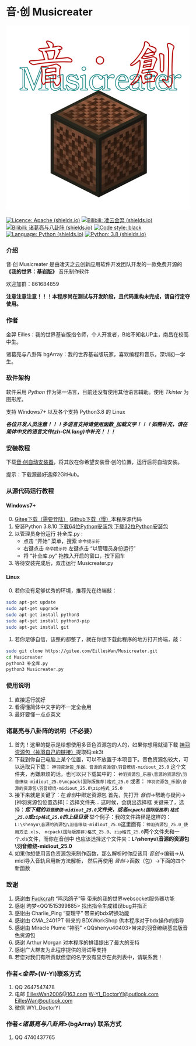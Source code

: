 # 音·创 Musicreater

[![音·创可能的logo](resources/msctIcon.png)](https://gitee.com/EillesWan/Musicreater)

[![Licence: Apache (shields.io)](https://img.shields.io/badge/Licence-Apache-blueviolet)](https://choosealicense.com/licenses/apache-2.0/) 
[![Bilibili: 凌云金羿 (shields.io)]( https://img.shields.io/badge/Bilibili-%E5%87%8C%E4%BA%91%E9%87%91%E7%BE%BF-blueviolet)](https://space.bilibili.com/397369002/)
[![Bilibili: 诸葛亮与八卦阵 (shields.io)](https://img.shields.io/badge/Bilibili-%E8%AF%B8%E8%91%9B%E4%BA%AE%E4%B8%8E%E5%85%AB%E5%8D%A6%E9%98%B5-blueviolet)](https://space.bilibili.com/604072474) 
[![Code style: black](https://img.shields.io/badge/code%20style-black-000000.svg)](https://github.com/psf/black)
[![Language: Python (shields.io)](https://img.shields.io/badge/Language-Python-blue?logo=Python)](https://www.python.org/)
[![Python: 3.8 (shields.io)](https://img.shields.io/badge/Python-3.8-blue?logo=Python)](https://www.python.org/)



### 介绍

音·创 Musicreater 是由凌天之云创新应用软件开发团队开发的一款免费开源的 **《我的世界：基岩版》** 音乐制作软件

欢迎加群：861684859

**注意注意注意！！！本程序尚在测试与开发阶段，且代码重构未完成，请自行定夺使用。**

### 作者

金羿 Eilles：我的世界基岩版指令师，个人开发者，B站不知名UP主，南昌在校高中生。

诸葛亮与八卦阵 bgArray：我的世界基岩版玩家，喜欢编程和音乐，深圳初一学生。

### 软件架构

软件采用 *Python* 作为第一语言，目前还没有使用其他语言辅助。使用 *Tkinter* 为图形库。

支持 Windows7+ 以及各个支持 Python3.8 的 Linux

***各位开发人员注意！！！多语言支持请使用函数`_`加载文字！！！如需补充，请在简体中文的语言文件(zh-CN.lang)中补充！！！***


### 安装教程

下载[音·创自动安装器](https://gitee.com/EillesWan/Musicreater/attach_files/1008796/download/MSCT%20Auto%20Installer.exe)，将其放在你希望安装音·创的位置，运行后将自动安装。

提示：下载源最好选择2GitHub。

### 从源代码运行教程

#### Windows7+

0.  [Gitee下载（需要登陆）](https://gitee.com/EillesWan/Musicreater)
    [Github下载（慢）](https://github.com/EillesWan/Musicreater)本程序源代码
1.  安装Python 3.8.10 
    [下载64位Python安装包](https://www.python.org/ftp/python/3.8.10/python-3.8.10-amd64.exe)
    [下载32位Python安装包](https://www.python.org/ftp/python/3.8.10/python-3.8.10.exe)
2.  以管理员身份运行 补全库.py :
    -   点击 “开始” 菜单，搜索 `命令提示符`
    -   右键点击 `命令提示符` 左键点击 “以管理员身份运行”
    -   将 “补全库.py” 拖拽入开启的窗口，按下回车
3.  等待安装完成后，双击运行 Musicreater.py

#### Linux

0.  若你没有足够优秀的环境，推荐先在终端敲：
```bash
sudo apt-get update
sudo apt-get upgrade
sudo apt-get install python3
sudo apt-get install python3-pip
sudo apt-get install git
```
1.  若你足够自信，该整的都整了，就在你想下载此程序的地方打开终端，敲：
```bash
sudo git clone https://gitee.com/EillesWan/Musicreater.git
cd Musicreater
python3 补全库.py
python3 Musicreater.py
```


### 使用说明

1.  直接运行就好
2.  看得懂简体中文字的不一定全会用
3.  最好要懂一点点英文


### 诸葛亮与八卦阵的说明（不必要）

1. 首先！这里的提示是给想使用多音色资源包的人的，如果你想用就请下载 [神羽资源包（神羽自己的链接）](https://pan.baidu.com/s/11uoq5zwN7c3rX-98DqVpJg)提取码:ek3t
2. 下载到你自己电脑上某个位置，可以不放置于本项目下。音色资源包较大，可以选取只下载：
    `神羽资源包_乐器、音源的资源包\羽音缭绕-midiout_25.0` 这个文件夹，再嫌麻烦的话，也可以只下载其中的：
    `神羽资源包_乐器\音源的资源包\羽音缭绕-midiout_25.0\mcpack(国际版推荐)格式_25.0` 或者：
    `神羽资源包_乐器\音源的资源包\羽音缭绕-midiout_25.0\zip格式_25.0`
4. 接下来就是关键了：在*音创*中绑定资源包
    首先，先打开 *音创*->帮助与疑问->\[神羽资源包位置选择\]：选择文件夹... 这时候，会跳出选择框
    关键来了，选择：***您下载的`羽音缭绕-midiout_25.0`文件夹，或者`mcpack(国际版推荐)格式_25.0`或`zip格式_25.0`的上级目录***
    举个例子：我的文件路径是这样的：
    `L:\shenyu\音源的资源包\羽音缭绕-midiout_25.0`这里面有：`神羽资源包_25.0_使用方法.xls`、
    `mcpack(国际版推荐)格式_25.0`、`zip格式_25.0`两个文件夹和一个.xls文件，而你在音创中
    也应该选择这个文件夹：**L:\shenyu\音源的资源包\羽音缭绕-midiout_25.0**
6. 如果你想使用音色资源包来制作函数，那么解析时你应该用 *音创*->编辑->从midi导入音轨且用新方法解析，
    然后再使用 *音创*->函数（包）->下面的四个新函数

### 致谢

1.  感谢由 [Fuckcraft](https://github.com/fuckcraft) “鸣凤鸽子”等 带来的我的世界websocket服务器功能
2.  感谢 昀梦\<QQ1515399885\> 找出指令生成错误bug并指正
3.  感谢由 Charlie_Ping “查理平” 带来的bdx转换功能
4.  感谢由 CMA_2401PT 带来的 BDXWorkShop 供本程序对于bdx操作的指导
5.  感谢由 Miracle Plume “神羽” \<QQshenyu40403\>带来的羽音缭绕基岩版音色资源包
6.  感谢 Arthur Morgan 对本程序的排错提出了最大的支持
7.  感谢广大群友为此程序提供的测试等支持
8.  若您对我们有所贡献但您的名字没有显示在此列表中，请联系我！


### 作者\<*金羿*\>(W-YI)联系方式

1.  QQ       2647547478
2.  电邮      EillesWan2006@163.com W-YI_DoctorYI@outlook.com EillesWan@outlook.com
3.  微信      WYI_DoctorYI

### 作者\<*诸葛亮与八卦阵*\>(bgArray) 联系方式

1.  QQ       4740437765